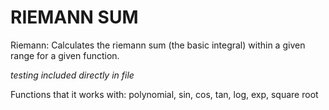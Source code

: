 RIEMANN SUM
===========

Riemann: Calculates the riemann sum (the basic integral) within a given range for a given function.

*testing included directly in file*

Functions that it works with: 
polynomial,
sin, 
cos,
tan,
log,
exp,
square root
